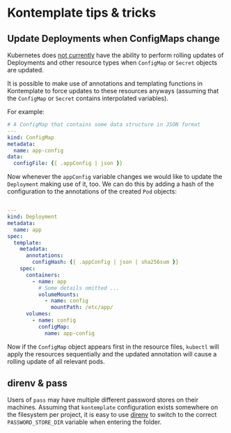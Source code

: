 Kontemplate tips & tricks
=========================


## Update Deployments when ConfigMaps change

Kubernetes does [not currently][] have the ability to perform rolling updates
of Deployments and other resource types when `ConfigMap` or `Secret` objects
are updated.

It is possible to make use of annotations and templating functions in
Kontemplate to force updates to these resources anyways (assuming that the
`ConfigMap` or `Secret` contains interpolated variables).
 
For example:

```yaml
# A ConfigMap that contains some data structure in JSON format
---
kind: ConfigMap
metadata:
  name: app-config
data:
  configFile: {{ .appConfig | json }}
```

Now whenever the `appConfig` variable changes we would like to update the
`Deployment` making use of it, too. We can do this by adding a hash of the
configuration to the annotations of the created `Pod` objects:

```yaml

---
kind: Deployment
metadata:
  name: app
spec:
  template:
    metadata:
      annotations:
        configHash: {{ .appConfig | json | sha256sum }}
    spec:
      containers:
        - name: app
          # Some details omitted ... 
          volumeMounts:
            - name: config
              mountPath: /etc/app/
      volumes:
        - name: config
          configMap:
            name: app-config
```

Now if the `ConfigMap` object appears first in the resource files, `kubectl`
will apply the resources sequentially and the updated annotation will cause
a rolling update of all relevant pods.

## direnv & pass

Users of `pass` may have multiple different password stores on their machines.
Assuming that `kontemplate` configuration exists somewhere on the filesystem
per project, it is easy to use [direnv][] to switch to the correct
`PASSWORD_STORE_DIR` variable when entering the folder.

[not currently]: https://github.com/kubernetes/kubernetes/issues/22368
[direnv]: https://direnv.net/
